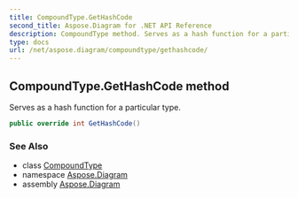 ```yaml
---
title: CompoundType.GetHashCode
second_title: Aspose.Diagram for .NET API Reference
description: CompoundType method. Serves as a hash function for a particular type
type: docs
url: /net/aspose.diagram/compoundtype/gethashcode/
---
```

## CompoundType.GetHashCode method

Serves as a hash function for a particular type.

```csharp
public override int GetHashCode()
```

### See Also

* class [CompoundType](../)
* namespace [Aspose.Diagram](../../compoundtype/)
* assembly [Aspose.Diagram](../../../)


